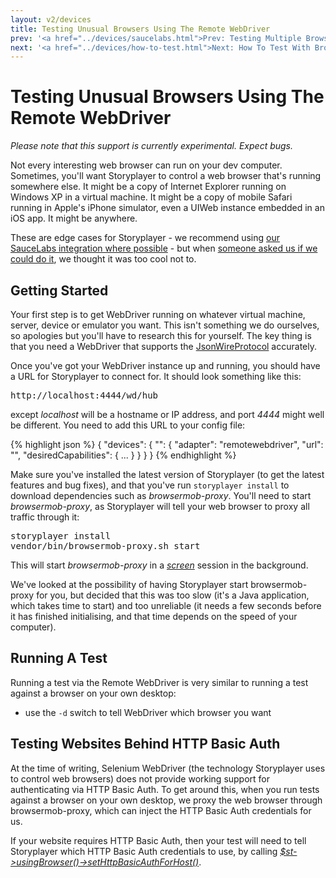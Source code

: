 ```yaml
---
layout: v2/devices
title: Testing Unusual Browsers Using The Remote WebDriver
prev: '<a href="../devices/saucelabs.html">Prev: Testing Multiple Browsers Using SauceLabs</a>'
next: '<a href="../devices/how-to-test.html">Next: How To Test With Browsers And Devices</a>'
---
```


# Testing Unusual Browsers Using The Remote WebDriver

_Please note that this support is currently experimental. Expect bugs._

Not every interesting web browser can run on your dev computer.  Sometimes, you'll want Storyplayer to control a web browser that's running somewhere else.  It might be a copy of Internet Explorer running on Windows XP in a virtual machine.  It might be a copy of mobile Safari running in Apple's iPhone simulator, even a UIWeb instance embedded in an iOS app.  It might be anywhere.

These are edge cases for Storyplayer - we recommend using [our SauceLabs integration where possible](saucelabs.html) - but when [someone asked us if we could do it](https://github.com/datasift/storyplayer/issues/51), we thought it was too cool not to.

## Getting Started

Your first step is to get WebDriver running on whatever virtual machine, server, device or emulator you want.  This isn't something we do ourselves, so apologies but you'll have to research this for yourself.  The key thing is that you need a WebDriver that supports the [JsonWireProtocol](https://code.google.com/p/selenium/wiki/JsonWireProtocol) accurately.

Once you've got your WebDriver instance up and running, you should have a URL for Storyplayer to connect for.  It should look something like this:

<pre>
http://localhost:4444/wd/hub
</pre>

except _localhost_ will be a hostname or IP address, and port _4444_ might well be different.  You need to add this URL to your config file:

{% highlight json %}
{
	"devices": {
		"<device-name>": {
			"adapter": "remotewebdriver",
			"url": "<webdriver url>",
			"desiredCapabilities": {
				...
			}
		}
	}
}
{% endhighlight %}

Make sure you've installed the latest version of Storyplayer (to get the latest features and bug fixes), and that you've run `storyplayer install` to download dependencies such as _browsermob-proxy_.  You'll need to start _browsermob-proxy_, as Storyplayer will tell your web browser to proxy all traffic through it:

<pre>
storyplayer install
vendor/bin/browsermob-proxy.sh start
</pre>

This will start _browsermob-proxy_ in a _[screen](http://www.gnu.org/software/screen/)_ session in the background.

We've looked at the possibility of having Storyplayer start browsermob-proxy for you, but decided that this was too slow (it's a Java application, which takes time to start) and too unreliable (it needs a few seconds before it has finished initialising, and that time depends on the speed of your computer).

## Running A Test

Running a test via the Remote WebDriver is very similar to running a test against a browser on your own desktop:

* use the `-d` switch to tell WebDriver which browser you want

## Testing Websites Behind HTTP Basic Auth

At the time of writing, Selenium WebDriver (the technology Storyplayer uses to control web browsers) does not provide working support for authenticating via HTTP Basic Auth.  To get around this, when you run tests against a browser on your own desktop, we proxy the web browser through browsermob-proxy, which can inject the HTTP Basic Auth credentials for us.

If your website requires HTTP Basic Auth, then your test will need to tell Storyplayer which HTTP Basic Auth credentials to use, by calling _[$st->usingBrowser()->setHttpBasicAuthForHost()](../../modules/browser/usingBrowser.html#sethttpbasicauthforhost)_.
